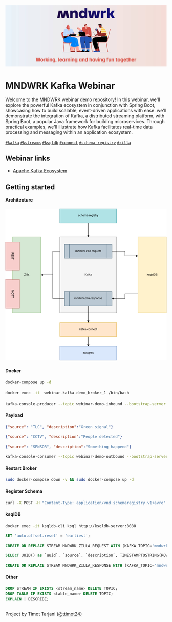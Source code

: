 ![cover](./src/main/resources/img/cover.jpg)
# MNDWRK Kafka Webinar



Welcome to the MNDWRK webinar demo repository! In this webinar, we'll explore the powerful Kafka ecosystem in conjunction with Spring Boot, showcasing how to build scalable, event-driven applications with ease.
we'll demonstrate the integration of Kafka, a distributed streaming platform, with Spring Boot, a popular Java framework for building microservices. Through practical examples, we'll illustrate how Kafka facilitates real-time data processing and messaging within an application ecosystem.

[`#kafka`](#) [`#kstreams`](#) [`#ksqldb`](#) [`#connect`](#) [`#schema-registry`](#) [`#zilla`](#)

## Webinar links

 - [Apache Kafka Ecosystem](https://www.mndwrk.com/events/digitalk-webinar-apache-kafka-ecosystem)

## Getting started

#### Architecture

![architecture](./architecture/mndwrk-demo.drawio.png)

#### Docker

```sh
docker-compose up -d

docker exec -it  webinar-kafka-demo_broker_1 /bin/bash

kafka-console-producer --topic webinar-demo-inbound --bootstrap-server localhost:9092
```

#### Payload

```json
{"source": "TLC", "description":"Green signal"}
```

```json
{"source": "CCTV", "description":"People detected"}
```

```json
{"source": "SENSOR", "description":"Something happend"}
```

```sh
kafka-console-consumer --topic webinar-demo-outbound --bootstrap-server localhost:9092
```

#### Restart Broker

```sh
sudo docker-compose down -v && sudo docker-compose up -d
```

#### Register Schema
```sh
curl -X POST -H "Content-Type: application/vnd.schemaregistry.v1+avro" -d@schemas/avro/zilla-request.avsc http://localhost:8081/subjects/mndwrk-zilla-request-value/versions | jq
```

#### ksqlDB
```sh
docker exec -it ksqldb-cli ksql http://ksqldb-server:8088
```

```sql
SET 'auto.offset.reset' = 'earliest';
```

```sql
CREATE OR REPLACE STREAM MNDWRK_ZILLA_REQUEST WITH (KAFKA_TOPIC='mndwrk-zilla-request', KEY_FORMAT='KAFKA', PARTITIONS=1, VALUE_FORMAT='AVRO');
```

```sql
SELECT UUID() as `uuid`, `source`, `description`, TIMESTAMPTOSTRING(ROWTIME, 'yyyy-MM-dd HH:mm:ss.SSS') as `detectedAt` FROM MNDWRK_ZILLA_REQUEST EMIT CHANGES;
```

```sql
CREATE OR REPLACE STREAM MNDWRK_ZILLA_RESPONSE WITH (KAFKA_TOPIC='mndwrk-zilla-response', KEY_FORMAT='KAFKA', KEY='uuid', PARTITIONS=1, VALUE_FORMAT='AVRO') AS SELECT UUID() as `uuid`, SOURCE as `source`, DESCRIPTION as `description`, TIMESTAMPTOSTRING(ROWTIME, 'yyyy-MM-dd HH:mm:ss.SSS') as `detectedAt` FROM MNDWRK_ZILLA_REQUEST GROUP BY uuid EMIT CHANGES;
```

#### Other

```sql
DROP STREAM IF EXISTS <stream_name> DELETE TOPIC;
DROP TABLE IF EXISTS <table_name> DELETE TOPIC;
EXPLAIN | DESCRIBE;
```

##

Project by Timot Tarjani [(@ttimot24)](https://github.com/ttimot24)